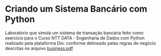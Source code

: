 # Criando um Sistema Bancário com Python
Laboratório que simula um sistema de transação bancária feito como exercício para o Curso NTT DATA - Engenharia de Dados com Python realizado pela plataforma Dio: conforme delineado pelas regras de negócio descritas no arquivo [business.pdf](business.pdf)
